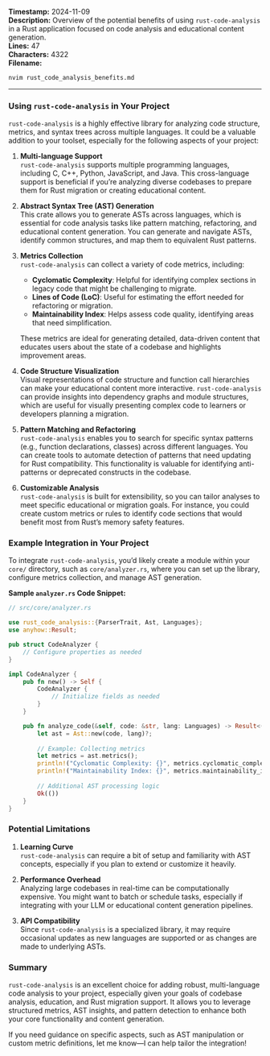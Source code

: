 **Timestamp:** 2024-11-09  
**Description:** Overview of the potential benefits of using `rust-code-analysis` in a Rust application focused on code analysis and educational content generation.  
**Lines:** 47  
**Characters:** 4322  
**Filename:**
```bash
nvim rust_code_analysis_benefits.md
```

---

### Using `rust-code-analysis` in Your Project

`rust-code-analysis` is a highly effective library for analyzing code structure, metrics, and syntax trees across multiple languages. It could be a valuable addition to your toolset, especially for the following aspects of your project:

1. **Multi-language Support**  
   `rust-code-analysis` supports multiple programming languages, including C, C++, Python, JavaScript, and Java. This cross-language support is beneficial if you’re analyzing diverse codebases to prepare them for Rust migration or creating educational content.

2. **Abstract Syntax Tree (AST) Generation**  
   This crate allows you to generate ASTs across languages, which is essential for code analysis tasks like pattern matching, refactoring, and educational content generation. You can generate and navigate ASTs, identify common structures, and map them to equivalent Rust patterns.

3. **Metrics Collection**  
   `rust-code-analysis` can collect a variety of code metrics, including:
   - **Cyclomatic Complexity**: Helpful for identifying complex sections in legacy code that might be challenging to migrate.
   - **Lines of Code (LoC)**: Useful for estimating the effort needed for refactoring or migration.
   - **Maintainability Index**: Helps assess code quality, identifying areas that need simplification.
   
   These metrics are ideal for generating detailed, data-driven content that educates users about the state of a codebase and highlights improvement areas.

4. **Code Structure Visualization**  
   Visual representations of code structure and function call hierarchies can make your educational content more interactive. `rust-code-analysis` can provide insights into dependency graphs and module structures, which are useful for visually presenting complex code to learners or developers planning a migration.

5. **Pattern Matching and Refactoring**  
   `rust-code-analysis` enables you to search for specific syntax patterns (e.g., function declarations, classes) across different languages. You can create tools to automate detection of patterns that need updating for Rust compatibility. This functionality is valuable for identifying anti-patterns or deprecated constructs in the codebase.

6. **Customizable Analysis**  
   `rust-code-analysis` is built for extensibility, so you can tailor analyses to meet specific educational or migration goals. For instance, you could create custom metrics or rules to identify code sections that would benefit most from Rust’s memory safety features.

### Example Integration in Your Project

To integrate `rust-code-analysis`, you’d likely create a module within your `core/` directory, such as `core/analyzer.rs`, where you can set up the library, configure metrics collection, and manage AST generation.

**Sample `analyzer.rs` Code Snippet:**

```rust
// src/core/analyzer.rs

use rust_code_analysis::{ParserTrait, Ast, Languages};
use anyhow::Result;

pub struct CodeAnalyzer {
    // Configure properties as needed
}

impl CodeAnalyzer {
    pub fn new() -> Self {
        CodeAnalyzer {
            // Initialize fields as needed
        }
    }

    pub fn analyze_code(&self, code: &str, lang: Languages) -> Result<()> {
        let ast = Ast::new(code, lang)?;
        
        // Example: Collecting metrics
        let metrics = ast.metrics();
        println!("Cyclomatic Complexity: {}", metrics.cyclomatic_complexity);
        println!("Maintainability Index: {}", metrics.maintainability_index);
        
        // Additional AST processing logic
        Ok(())
    }
}
```

### Potential Limitations

1. **Learning Curve**  
   `rust-code-analysis` can require a bit of setup and familiarity with AST concepts, especially if you plan to extend or customize it heavily.
   
2. **Performance Overhead**  
   Analyzing large codebases in real-time can be computationally expensive. You might want to batch or schedule tasks, especially if integrating with your LLM or educational content generation pipelines.

3. **API Compatibility**  
   Since `rust-code-analysis` is a specialized library, it may require occasional updates as new languages are supported or as changes are made to underlying ASTs.

### Summary

`rust-code-analysis` is an excellent choice for adding robust, multi-language code analysis to your project, especially given your goals of codebase analysis, education, and Rust migration support. It allows you to leverage structured metrics, AST insights, and pattern detection to enhance both your core functionality and content generation.

If you need guidance on specific aspects, such as AST manipulation or custom metric definitions, let me know—I can help tailor the integration!
